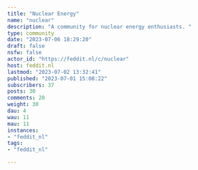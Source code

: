 ```yaml
---
title: "Nuclear Energy" 
name: "nuclear"
description: "A community for nuclear energy enthusiasts. "
type: community
date: "2023-07-06 18:29:20"
draft: false
nsfw: false
actor_id: "https://feddit.nl/c/nuclear"
host: feddit.nl
lastmod: "2023-07-02 13:32:41"
published: "2023-07-01 15:08:22"
subscribers: 37
posts: 30
comments: 20
weight: 30
dau: 4
wau: 11
mau: 11
instances:
- "feddit_nl"
tags: 
- "feddit_nl"

---
```


